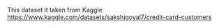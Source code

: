 This dataset it taken from Kaggle
https://www.kaggle.com/datasets/sakshigoyal7/credit-card-customers
